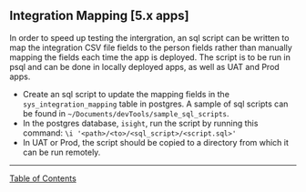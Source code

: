 ## Integration Mapping [5.x apps]

In order to speed up testing the intergration, an sql script can be written to map the integration CSV file fields to the person fields rather than manually mapping the fields each time the app is deployed. The script is to be run in psql and can be done in locally deployed apps, as well as UAT and Prod apps.

- Create an sql script to update the mapping fields in the `sys_integration_mapping` table in postgres. A sample of sql scripts can be found in `~/Documents/devTools/sample_sql_scripts`.
- In the postgres database, `isight`, run the script by running this command:
	`\i '<path>/<to>/<sql_script>/<script.sql>'`
- In UAT or Prod, the script should be copied to a directory from which it can be run remotely.


***
[Table of Contents](../README.md)
